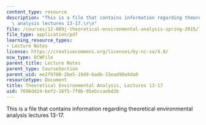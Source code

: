 ```yaml
---
content_type: resource
description: "This is a file that contains information regarding theoretical environmental\
  \ analysis lectures 13-17.\r\n"
file: /courses/12-009j-theoretical-environmental-analysis-spring-2015/7696dd24bef216f57f0b95ebccaebd2b_MIT12_009JS15_13-17glacial.pdf
file_type: application/pdf
learning_resource_types:
- Lecture Notes
license: https://creativecommons.org/licenses/by-nc-sa/4.0/
ocw_type: OCWFile
parent_title: Lecture Notes
parent_type: CourseSection
parent_uid: ee2f9708-2be5-1949-6adb-33ead90a9da8
resourcetype: Document
title: Theoretical Environmental Analysis, Lectures 13-17
uid: 7696dd24-bef2-16f5-7f0b-95ebccaebd2b
---
```

This is a file that contains information regarding theoretical environmental analysis lectures 13-17.
